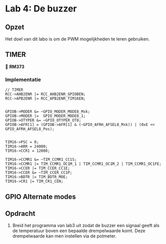 # Lab 4: De buzzer

## Opzet

Het doel van dit labo is om de PWM mogelijkheden te leren gebruiken.

## TIMER

📌 **RM373**

### Implementatie

	// TIMER
	RCC->AHB2ENR |= RCC_AHB2ENR_GPIOBEN;
	RCC->APB2ENR |= RCC_APB2ENR_TIM16EN;


	GPIOB->MODER &= ~GPIO_MODER_MODE8_Msk;
	GPIOB->MODER |=  GPIO_MODER_MODE8_1;
	GPIOB->OTYPER &= ~GPIO_OTYPER_OT8;
	GPIOB->AFR[1] = (GPIOB->AFR[1] & (~GPIO_AFRH_AFSEL8_Msk)) | (0xE << GPIO_AFRH_AFSEL8_Pos);


	TIM16->PSC = 0;
	TIM16->ARR = 24000;
	TIM16->CCR1 = 12000;

	TIM16->CCMR1 &= ~TIM_CCMR1_CC1S;
	TIM16->CCMR1 |= TIM_CCMR1_OC1M_1 | TIM_CCMR1_OC1M_2 | TIM_CCMR1_OC1FE;
	TIM16->CCER |= TIM_CCER_CC1E;
	TIM16->CCER &= ~TIM_CCER_CC1P;
	TIM16->BDTR |= TIM_BDTR_MOE;
	TIM16->CR1 |= TIM_CR1_CEN;

## GPIO Alternate modes


## Opdracht

1. Breid het programma van lab3 uit zodat de buzzer een signaal geeft als de temperatuur boven een bepaalde drempelwaarde komt. Deze drempelwaarde kan men instellen via de potmeter.

